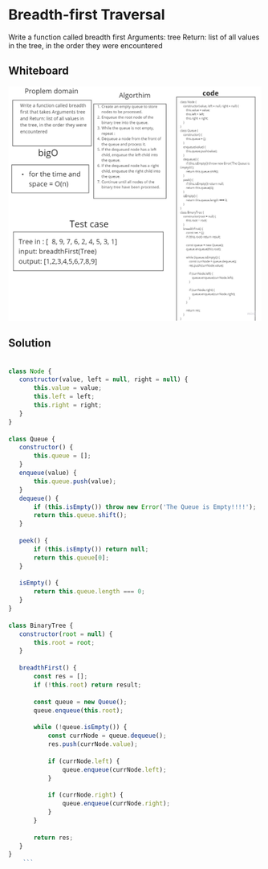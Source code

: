 # Breadth-first Traversal
Write a function called breadth first
Arguments: tree
Return: list of all values in the tree, in the order they were encountered

## Whiteboard 
![white board](./whiteBord.jpg)

## Solution

 ```javascript
 
 class Node {
    constructor(value, left = null, right = null) {
        this.value = value;
        this.left = left;
        this.right = right;
    }
}

class Queue {
    constructor() {
        this.queue = [];
    }
    enqueue(value) {
        this.queue.push(value);
    }
    dequeue() {
        if (this.isEmpty()) throw new Error('The Queue is Empty!!!!');
        return this.queue.shift();
    }

    peek() {
        if (this.isEmpty()) return null;
        return this.queue[0];
    }

    isEmpty() {
        return this.queue.length === 0;
    }
}

class BinaryTree {
    constructor(root = null) {
        this.root = root;
    }

    breadthFirst() {
        const res = [];
        if (!this.root) return result;

        const queue = new Queue();
        queue.enqueue(this.root);

        while (!queue.isEmpty()) {
            const currNode = queue.dequeue();
            res.push(currNode.value);

            if (currNode.left) {
                queue.enqueue(currNode.left);
            }

            if (currNode.right) {
                queue.enqueue(currNode.right);
            }
        }

        return res;
    }
}
     ```
